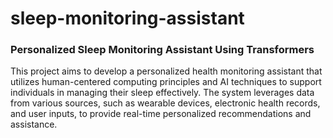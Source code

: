 # sleep-monitoring-assistant
<h3>Personalized Sleep Monitoring Assistant Using Transformers</h3>

This project aims to develop a personalized health monitoring assistant that utilizes human-centered computing principles and AI techniques to support individuals in managing their sleep effectively. The system leverages data from various sources, such as wearable devices, electronic health records, and user inputs, to provide real-time personalized recommendations and assistance.
